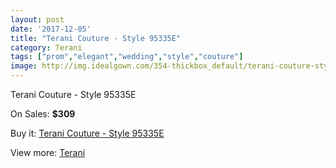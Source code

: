 ```yaml
---
layout: post
date: '2017-12-05'
title: "Terani Couture - Style 95335E"
category: Terani
tags: ["prom","elegant","wedding","style","couture"]
image: http://img.idealgown.com/354-thickbox_default/terani-couture-style-95335e.jpg
---
```

Terani Couture - Style 95335E

On Sales: **$309**
<a href="https://www.idealgown.com/en/terani/120-terani-couture-style-95335e.html"><amp-img layout="responsive" width="600" height="600" src="//img.idealgown.com/354-thickbox_default/terani-couture-style-95335e.jpg" alt="Terani Couture - Style 95335E 0" /></a>
<a href="https://www.idealgown.com/en/terani/120-terani-couture-style-95335e.html"><amp-img layout="responsive" width="600" height="600" src="//img.idealgown.com/356-thickbox_default/terani-couture-style-95335e.jpg" alt="Terani Couture - Style 95335E 1" /></a>
<a href="https://www.idealgown.com/en/terani/120-terani-couture-style-95335e.html"><amp-img layout="responsive" width="600" height="600" src="//img.idealgown.com/355-thickbox_default/terani-couture-style-95335e.jpg" alt="Terani Couture - Style 95335E 2" /></a>

Buy it: [Terani Couture - Style 95335E](https://www.idealgown.com/en/terani/120-terani-couture-style-95335e.html "Terani Couture - Style 95335E")

View more: [Terani](https://www.idealgown.com/en/4-terani "Terani")